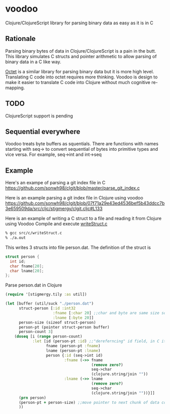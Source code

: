 # voodoo
Clojure/ClojureScript library for parsing binary data as easy as it is in C

## Rationale
Parsing binary bytes of data in Clojure/ClojureScript is a pain in the butt. This library simulates C structs and pointer arithmetic to allow parsing of binary data in a C like way.

[Octet](https://github.com/funcool/octet) is a similar library for parsing binary data but it is more high level. Translating C code into octet requires more thinking. 
Voodoo is design to make it easier to translate C code into Clojure without much cognitive re-mapping.

## TODO
ClojureScript support is pending

## Sequential everywhere
Voodoo treats byte buffers as squentials. There are functions with names starting with seq-> to convert sequential of bytes into primitive types and vice versa. For example, seq->int and int->seq

## Example

Here's an exampe of parsing a git index file in C
https://github.com/sonwh98/clgit/blob/master/parse_git_index.c

Here is an example parsing a git index file in Clojure using voodoo
https://github.com/sonwh98/clgit/blob/07f71a29e43ed4536bef5b43ddcc7b3e659509da/src/cljc/stigmergy/clgit.cljc#L133

Here is an example of writing a C struct to a file and reading it from Clojure using Voodoo
Compile and execute [writeStruct.c](https://github.com/sonwh98/voodoo/blob/master/src/c/writeStruct.c)

```bash
% gcc src/c/writeStruct.c
% ./a.out
```

This writes 3 structs into file person.dat. The definition of the struct is

```C
struct person { 
  int id; 
  char fname[20]; 
  char lname[20]; 
}; 
```

Parse person.dat in Clojure

```Clojure
(require '[stigmergy.tily :as util])

(let [buffer (util/suck "./person.dat")
      struct-person [:id :int32
                     :fname [:char 20] ;;char and byte are same size so it doesn't matter which you use
                     :lname [:byte 20]]
      person-size (sizeof struct-person)
      person-pt (pointer struct-person buffer)
      person-count 3]
    (doseq [i (range person-count)
            :let [id (person-pt :id) ;;"dereferncing" id field, in C it would be like personPt->id
                  fname (person-pt :fname)
                  lname (person-pt :lname)
                  person {:id (seq->int id)
                          :fname (->> fname
                                      (remove zero?)
                                      seq->char
                                      (clojure.string/join ""))
                          :lname (->> lname
                                      (remove zero?)
                                      seq->char
                                      (clojure.string/join ""))}]]
      (prn person)
      (person-pt + person-size) ;;move pointer to next chunk of data containing a person
      ))
```
